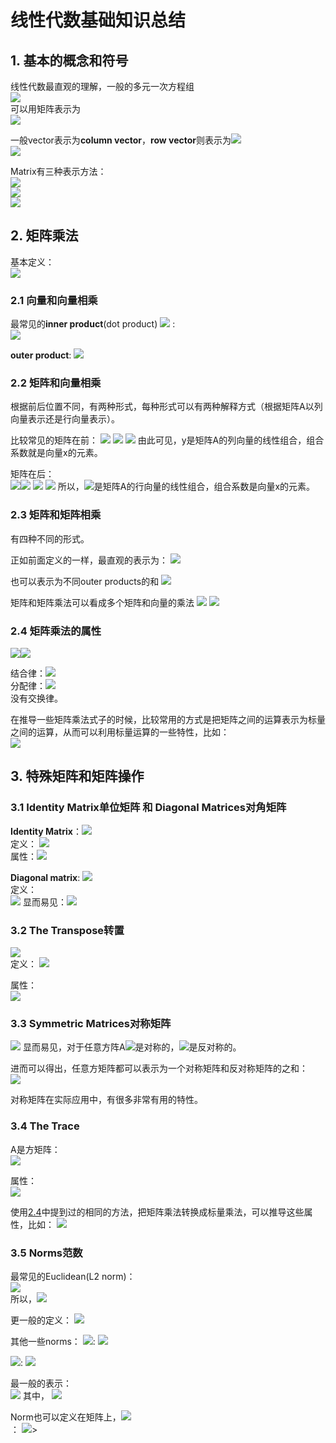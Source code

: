 # 线性代数基础知识总结
## 1. 基本的概念和符号
线性代数最直观的理解，一般的多元一次方程组<br>
![](media/14924950171965.jpg)<br>
可以用矩阵表示为<br>
![](media/14924950309144.jpg)

一般vector表示为**column vector**，**row vector**则表示为![](media/14924969499102.jpg)<br>
![](media/14924968225027.jpg)
 
Matrix有三种表示方法：<br>
![](media/14924970800371.jpg)<br>
![](media/14924970880644.jpg)<br>
![](media/14924970968563.jpg)<br>

## 2. 矩阵乘法
基本定义：<br>
![](media/14924974695995.jpg)

### 2.1 向量和向量相乘
最常见的**inner product**(dot product) ![](media/14924975794024.jpg) :<br>
![](media/14924976792457.jpg)

**outer product**:
![](media/14924978426619.jpg)

### 2.2 矩阵和向量相乘
根据前后位置不同，有两种形式，每种形式可以有两种解释方式（根据矩阵A以列向量表示还是行向量表示）。

比较常见的矩阵在前：
![](media/14924982938894.jpg)
![](media/14924983176808.jpg)
![](media/14924983400604.jpg)
由此可见，y是矩阵A的列向量的线性组合，组合系数就是向量x的元素。

矩阵在后：<br>
![](media/14924986661444.jpg)![](media/14924986892341.jpg)
![](media/14924988733823.jpg)
![](media/14924989003365.jpg)
所以，![](media/14924989186991.jpg)是矩阵A的行向量的线性组合，组合系数是向量x的元素。

### 2.3 矩阵和矩阵相乘
有四种不同的形式。

正如前面定义的一样，最直观的表示为：
![](media/14924990964225.jpg)

也可以表示为不同outer products的和
![](media/14924991927073.jpg)

矩阵和矩阵乘法可以看成多个矩阵和向量的乘法
![](media/14924992541297.jpg)
![](media/14924992662389.jpg)

### 2.4 矩阵乘法的属性
![](media/14924998834708.jpg)![](media/14924998999472.jpg)


结合律：![](media/14924995398844.jpg)<br>
分配律：![](media/14924995495651.jpg)<br>
没有交换律。

在推导一些矩阵乘法式子的时候，比较常用的方式是把矩阵之间的运算表示为标量之间的运算，从而可以利用标量运算的一些特性，比如：<br>
![](media/14924998103584.jpg)

## 3. 特殊矩阵和矩阵操作
### 3.1 Identity Matrix单位矩阵 和 Diagonal Matrices对角矩阵
**Identity Matrix**：![](media/14925058801554.jpg)<br>
定义：
![](media/14925057742762.jpg)<br>
属性：![](media/14925057838137.jpg)

**Diagonal matrix**: ![](media/14925058594325.jpg)<br>
定义：<br>
![](media/14925059455325.jpg)
显而易见：![](media/14925059637172.jpg)

### 3.2 The Transpose转置
![](media/14925060416421.jpg)<br>
定义：
![](media/14925060494306.jpg)

属性：<br>
![](media/14925060649122.jpg)


### 3.3 Symmetric Matrices对称矩阵
![](media/14925061550218.jpg)
显而易见，对于任意方阵A![](media/14925062677316.jpg)是对称的，![](media/14925062903887.jpg)是反对称的。

进而可以得出，任意方矩阵都可以表示为一个对称矩阵和反对称矩阵的之和：<br>
![](media/14925064446595.jpg)

对称矩阵在实际应用中，有很多非常有用的特性。

### 3.4 The Trace
A是方矩阵：<br>
![](media/14925068430761.jpg)

属性：<br>
![](media/14925068672267.jpg)

使用[2.4](#24-矩阵乘法的属性)中提到过的相同的方法，把矩阵乘法转换成标量乘法，可以推导这些属性，比如：
![](media/14925072902117.jpg)

### 3.5 Norms范数
最常见的Euclidean(L2 norm)：<br>
![](media/14925074033523.jpg)<br>
所以，![](media/14925074139678.jpg)

更一般的定义：
![](media/14925075008699.jpg)

其他一些norms：
![](media/14925076209105.jpg): ![](media/14925075684898.jpg)

![](media/14925075849801.jpg): ![](media/14925075930567.jpg)

最一般的表示：<br>
![](media/14925076753459.jpg) 其中， ![](media/14925076939795.jpg)

Norm也可以定义在矩阵上，![](media/14925078270945.jpg)<br>：
![](media/14925078423423.jpg)>



